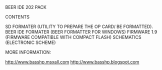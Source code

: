 BEER IDE 202 PACK

CONTENTS

SD FORMATER (UTILITY TO PREPARE THE OP CARD/ BE FORMATTED).
BEER IDE FORMATER (BEER FORMATTER FOR WINDOWS)
FIRMWARE 1.9 (FIRMWARE COMPATIBLE WITH COMPACT FLASH)
SCHEMATICS (ELECTRONIC SCHEME)

MORE INFORMATION:

http://www.basshp.msxall.com
http://www.basshp.blogspot.com
